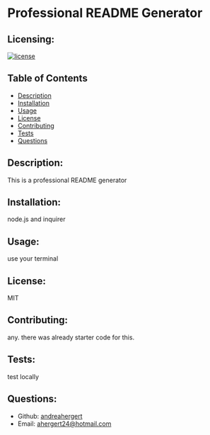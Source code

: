 # Professional README Generator

## Licensing:
[![license](https://img.shields.io/badge/license-MIT-blue)](https://shields.io)

## Table of Contents 
- [Description](#description)
- [Installation](#installation)
- [Usage](#usage)
- [License](#license)
- [Contributing](#contributing)
- [Tests](#tests)
- [Questions](#questions)

## Description:
This is a professional README generator

## Installation:
node.js and inquirer

## Usage:
use your terminal

## License:
MIT

## Contributing:
any.  there was already starter code for this.

## Tests:
test locally

## Questions:
- Github: [andreahergert](https://github.com/andreahergert)
- Email: ahergert24@hotmail.com 